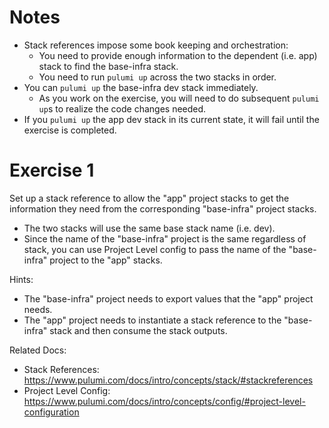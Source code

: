 # Notes
- Stack references impose some book keeping and orchestration:
  - You need to provide enough information to the dependent (i.e. app) stack to find the base-infra stack.
  - You need to run `pulumi up` across the two stacks in order.
- You can `pulumi up` the base-infra dev stack immediately.
  - As you work on the exercise, you will need to do subsequent `pulumi up`s to realize the code changes needed.
- If you `pulumi up` the app dev stack in its current state, it will fail until the exercise is completed.

# Exercise 1
Set up a stack reference to allow the "app" project stacks to get the information they need from the corresponding
"base-infra" project stacks.  
- The two stacks will use the same base stack name (i.e. dev).
- Since the name of the "base-infra" project is the same regardless of stack, you can use Project Level config to pass the name of the "base-infra" project to the "app" stacks.

Hints:
- The "base-infra" project needs to export values that the "app" project needs.
- The "app" project needs to instantiate a stack reference to the "base-infra" stack and then consume the stack outputs.

Related Docs:
- Stack References: https://www.pulumi.com/docs/intro/concepts/stack/#stackreferences
- Project Level Config: https://www.pulumi.com/docs/intro/concepts/config/#project-level-configuration


